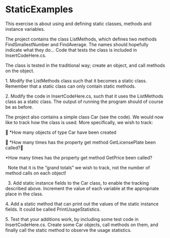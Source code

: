 # StaticExamples
This exercise is about using and defining static classes, methods and instance variables. 

The project contains the class ListMethods, which defines two methods FindSmallestNumber and FindAverage. The names should hopefully 
indicate what they do… Code that tests the class is included in InsertCodeHere.cs. 

The class is tested in the traditional way; create an object, and call methods on the object. 

1. Modify the ListMethods class such that it becomes a static class. Remember that a static class can only contain static methods.

2. Modify the code in InsertCodeHere.cs, such that it uses the ListMethods class as a static class. The output of running the program
  should of course be as before.

The project also contains a simple class Car (see the code). We would now like to track how the class is used. More specifically, we wish
to track: 

 *How many objects of type Car have been created

 *How many times has the property get method GetLicensePlate been called? 

   *How many times has the property get method GetPrice been called?
   
   Note that it is the “grand totals” we wish to track, not the number of method calls on each object! 
   
   3. Add static instance fields to the Car class, to enable the tracking described above. Increment the value of each variable at the 
   appropriate place in the class.
   
   4. Add a static method that can print out the values of the static instance fields. It could be called PrintUsageStatistics.
   
   5. Test that your additions work, by including some test code in InsertCodeHere.cs. Create some Car objects, call methods on them, and       finally call the static method to observe the usage statistics.
